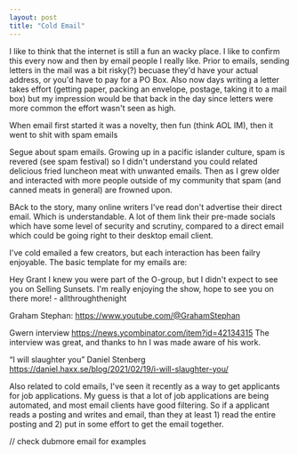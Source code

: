 ```yaml
---
layout: post
title: "Cold Email"
---
```


I like to think that the internet is still a fun an wacky place. I like to confirm this every now and then by email people I really like. Prior to emails, sending letters in the mail was a bit risky(?) becuase they'd have your actual address, or you'd have to pay for a PO Box. Also now days writing a letter takes effort (getting paper, packing an envelope, postage, taking it to a mail box) but my impression would be that back in the day since letters were more common the effort wasn't seen as high.

When email first started it was a novelty, then fun (think AOL IM), then it went to shit with spam emails

Segue about spam emails. Growing up in a pacific islander culture, spam is revered (see spam festival) so I didn't understand you could related delicious fried luncheon meat with unwanted emails. Then as I grew older and interacted with more people outside of my community that spam (and canned meats in general) are frowned upon.

BAck to the story, many online writers I've read don't advertise their direct email. Which is understandable. A lot of them link their pre-made socials which have some level of security and scrutiny, compared to a direct email which could be going right to their desktop email client.

I've cold emailed a few creators, but each interaction has been failry enjoyable. The basic template for my emails are:

<Salutation>
Hey Grant

<How I know you and your work>
I knew you were part of the O-group, but I didn't expect to see you on Selling Sunsets.

<Words of encouragement>
I'm really enjoying the show, hope to see you on there more!

<Ending>
- allthroughthenight

Graham Stephan: https://www.youtube.com/@GrahamStephan

Gwern interview https://news.ycombinator.com/item?id=42134315
The interview was great, and thanks to hn I was made aware of his work. 

“I will slaughter you” Daniel Stenberg https://daniel.haxx.se/blog/2021/02/19/i-will-slaughter-you/

Also related to cold emails, I've seen it recently as a way to get applicants for job applications. My guess is that a lot of job applications are being automated, and most email clients have good filtering. So if a applicant reads a posting and writes and email, than they at least 1) read the entire posting and 2) put in some effort to get the email together.

// check dubmore email for examples